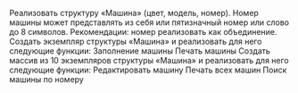 Реализовать структуру «Машина» (цвет, модель, номер). Номер машины может представлять из
себя или пятизначный номер или слово до 8 символов.
Рекомендации: номер реализовать как объединение.
Создать экземпляр структуры «Машина» и реализовать для него следующие функции:
Заполнение машины
Печать машины
Создать массив из 10 экземпляров структуры «Машина» и реализовать для него следующие
функции:
Редактировать машину
Печать всех машин
Поиск машины по номеру
